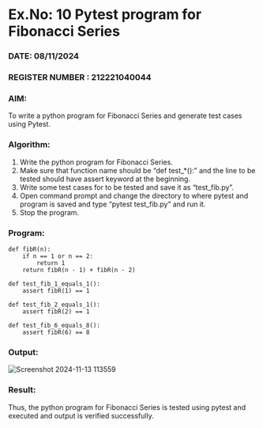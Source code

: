 # Ex.No: 10  Pytest program for Fibonacci Series

### DATE: 08/11/2024                                                                           
### REGISTER NUMBER : 212221040044
### AIM:
To write a python program for Fibonacci Series and generate test cases using Pytest. 

### Algorithm:
1. Write the python program for Fibonacci Series. 
2. Make sure that function name should be “def test_*():” and the line to be tested 
should have assert keyword at the beginning. 
3. Write some test cases for to be tested and save it as “test_fib.py”. 
4. Open command prompt and change the directory to where pytest and program is 
saved and type “pytest test_fib.py” and run it. 
5. Stop the program.

### Program:
```
def fibR(n):
    if n == 1 or n == 2:
        return 1
    return fibR(n - 1) + fibR(n - 2)

def test_fib_1_equals_1():
    assert fibR(1) == 1

def test_fib_2_equals_1():
    assert fibR(2) == 1

def test_fib_6_equals_8():
    assert fibR(6) == 8
```

### Output:
![Screenshot 2024-11-13 113559](https://github.com/user-attachments/assets/8c1377b3-b15d-414d-9e0a-93959b87bac4)

### Result:
Thus, the python program for Fibonacci Series is tested using pytest and executed and output is verified successfully.
